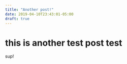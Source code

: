 ```yaml
---
title: "Another post!"
date: 2019-04-10T23:43:01-05:00
draft: true
---
```


# this is another test post test


sup!
